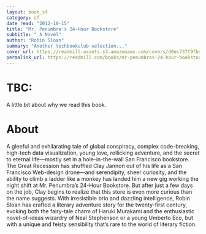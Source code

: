 ```yaml
---
layout: book_sf
category: sf
date_read: "2012-10-15"
title: "Mr. Penumbra's 24-Hour Bookstore"
subtitle: " A Novel"
author: "Robin Sloan"
summary: "Another techbookclub selection..."
cover_url: https://readmill-assets.s3.amazonaws.com/covers/d0ec737f9fbdc5de731f2bfedae9a763-medium.png?1349203108
permalink_url: https://readmill.com/books/mr-penumbras-24-hour-bookstore-a-novel
---
```


# TBC:
A little bit about why we read this book.

# About
A gleeful and exhilarating tale of global conspiracy, complex code-breaking, high-tech data visualization, young love, rollicking adventure, and the secret to eternal life—mostly set in a hole-in-the-wall San Francisco bookstore. The Great Recession has shuffled Clay Jannon out of his life as a San Francisco Web-design drone—and serendipity, sheer curiosity, and the ability to climb a ladder like a monkey has landed him a new gig working the night shift at Mr. Penumbra’s 24-Hour Bookstore. But after just a few days on the job, Clay begins to realize that this store is even more curious than the name suggests. With irresistible brio and dazzling intelligence, Robin Sloan has crafted a literary adventure story for the twenty-first century, evoking both the fairy-tale charm of Haruki Murakami and the enthusiastic novel-of-ideas wizardry of Neal Stephenson or a young Umberto Eco, but with a unique and feisty sensibility that’s rare to the world of literary fiction.
